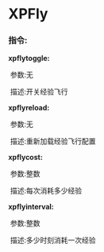 # XPFly

### 指令:

**xpflytoggle:**

​	参数:无

​	描述:开关经验飞行

**xpflyreload:**

​	参数:无

​	描述:重新加载经验飞行配置

**xpflycost:**

​		参数:整数

​	描述:每次消耗多少经验

**xpflyinterval:**

​		参数:整数

​	描述:多少时刻消耗一次经验
